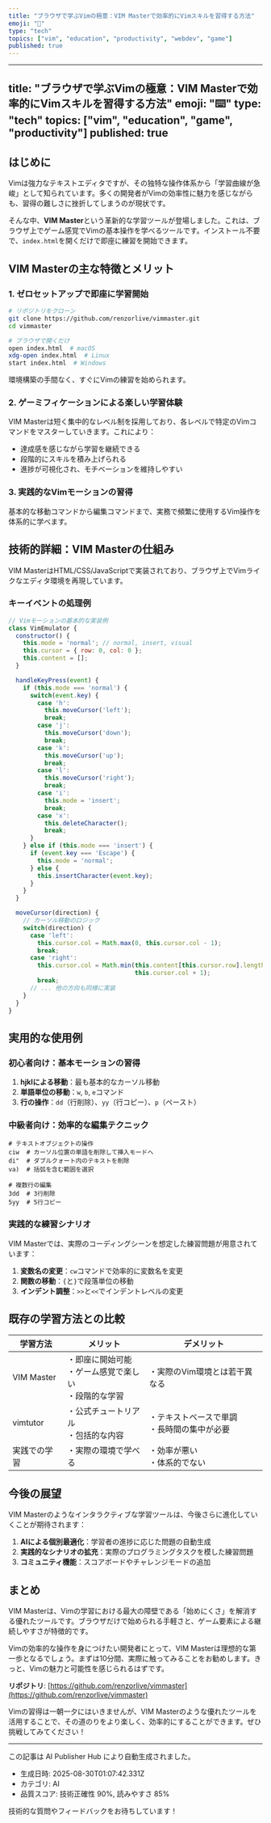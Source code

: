 ```yaml
---
title: "ブラウザで学ぶVimの極意：VIM Masterで効率的にVimスキルを習得する方法"
emoji: "🧠"
type: "tech"
topics: ["vim", "education", "productivity", "webdev", "game"]
published: true
---
```


---
title: "ブラウザで学ぶVimの極意：VIM Masterで効率的にVimスキルを習得する方法"
emoji: "⌨️"
type: "tech"
topics: ["vim", "education", "game", "productivity"]
published: true
---

## はじめに

Vimは強力なテキストエディタですが、その独特な操作体系から「学習曲線が急峻」として知られています。多くの開発者がVimの効率性に魅力を感じながらも、習得の難しさに挫折してしまうのが現状です。

そんな中、**VIM Master**という革新的な学習ツールが登場しました。これは、ブラウザ上でゲーム感覚でVimの基本操作を学べるツールです。インストール不要で、`index.html`を開くだけで即座に練習を開始できます。

## VIM Masterの主な特徴とメリット

### 1. ゼロセットアップで即座に学習開始

```bash
# リポジトリをクローン
git clone https://github.com/renzorlive/vimmaster.git
cd vimmaster

# ブラウザで開くだけ
open index.html  # macOS
xdg-open index.html  # Linux
start index.html  # Windows
```

環境構築の手間なく、すぐにVimの練習を始められます。

### 2. ゲーミフィケーションによる楽しい学習体験

VIM Masterは短く集中的なレベル制を採用しており、各レベルで特定のVimコマンドをマスターしていきます。これにより：

- 達成感を感じながら学習を継続できる
- 段階的にスキルを積み上げられる
- 進捗が可視化され、モチベーションを維持しやすい

### 3. 実践的なVimモーションの習得

基本的な移動コマンドから編集コマンドまで、実務で頻繁に使用するVim操作を体系的に学べます。

## 技術的詳細：VIM Masterの仕組み

VIM MasterはHTML/CSS/JavaScriptで実装されており、ブラウザ上でVimライクなエディタ環境を再現しています。

### キーイベントの処理例

```javascript
// Vimモーションの基本的な実装例
class VimEmulator {
  constructor() {
    this.mode = 'normal'; // normal, insert, visual
    this.cursor = { row: 0, col: 0 };
    this.content = [];
  }

  handleKeyPress(event) {
    if (this.mode === 'normal') {
      switch(event.key) {
        case 'h':
          this.moveCursor('left');
          break;
        case 'j':
          this.moveCursor('down');
          break;
        case 'k':
          this.moveCursor('up');
          break;
        case 'l':
          this.moveCursor('right');
          break;
        case 'i':
          this.mode = 'insert';
          break;
        case 'x':
          this.deleteCharacter();
          break;
      }
    } else if (this.mode === 'insert') {
      if (event.key === 'Escape') {
        this.mode = 'normal';
      } else {
        this.insertCharacter(event.key);
      }
    }
  }

  moveCursor(direction) {
    // カーソル移動のロジック
    switch(direction) {
      case 'left':
        this.cursor.col = Math.max(0, this.cursor.col - 1);
        break;
      case 'right':
        this.cursor.col = Math.min(this.content[this.cursor.row].length - 1, 
                                   this.cursor.col + 1);
        break;
      // ... 他の方向も同様に実装
    }
  }
}
```

## 実用的な使用例

### 初心者向け：基本モーションの習得

1. **hjklによる移動**：最も基本的なカーソル移動
2. **単語単位の移動**：`w`, `b`, `e`コマンド
3. **行の操作**：`dd`（行削除）、`yy`（行コピー）、`p`（ペースト）

### 中級者向け：効率的な編集テクニック

```vim
# テキストオブジェクトの操作
ciw  # カーソル位置の単語を削除して挿入モードへ
di"  # ダブルクォート内のテキストを削除
va)  # 括弧を含む範囲を選択

# 複数行の編集
3dd  # 3行削除
5yy  # 5行コピー
```

### 実践的な練習シナリオ

VIM Masterでは、実際のコーディングシーンを想定した練習問題が用意されています：

1. **変数名の変更**：`cw`コマンドで効率的に変数名を変更
2. **関数の移動**：`{`と`}`で段落単位の移動
3. **インデント調整**：`>>`と`<<`でインデントレベルの変更

## 既存の学習方法との比較

| 学習方法 | メリット | デメリット |
|---------|---------|----------|
| VIM Master | ・即座に開始可能<br>・ゲーム感覚で楽しい<br>・段階的な学習 | ・実際のVim環境とは若干異なる |
| vimtutor | ・公式チュートリアル<br>・包括的な内容 | ・テキストベースで単調<br>・長時間の集中が必要 |
| 実践での学習 | ・実際の環境で学べる | ・効率が悪い<br>・体系的でない |

## 今後の展望

VIM Masterのようなインタラクティブな学習ツールは、今後さらに進化していくことが期待されます：

1. **AIによる個別最適化**：学習者の進捗に応じた問題の自動生成
2. **実践的なシナリオの拡充**：実際のプログラミングタスクを模した練習問題
3. **コミュニティ機能**：スコアボードやチャレンジモードの追加

## まとめ

VIM Masterは、Vimの学習における最大の障壁である「始めにくさ」を解消する優れたツールです。ブラウザだけで始められる手軽さと、ゲーム要素による継続しやすさが特徴的です。

Vimの効率的な操作を身につけたい開発者にとって、VIM Masterは理想的な第一歩となるでしょう。まずは10分間、実際に触ってみることをお勧めします。きっと、Vimの魅力と可能性を感じられるはずです。

**リポジトリ**: [https://github.com/renzorlive/vimmaster](https://github.com/renzorlive/vimmaster)

Vimの習得は一朝一夕にはいきませんが、VIM Masterのような優れたツールを活用することで、その道のりをより楽しく、効率的にすることができます。ぜひ挑戦してみてください！

---

この記事は AI Publisher Hub により自動生成されました。
- 生成日時: 2025-08-30T01:07:42.331Z
- カテゴリ: AI
- 品質スコア: 技術正確性 90%, 読みやすさ 85%

技術的な質問やフィードバックをお待ちしています！
